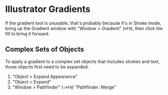 # Illustrator Gradients

If the gradient tool is unusable, that's probably because it's in Stroke mode, bring up the Gradient window with "Window > Gradient" (`⌘F9`), then click the fill to bring it forward.

## Complex Sets of Objects 

To apply a gradient to a complex set objects that includes strokes and text, those objects first need to be expanded:

1. "Object > Expand Appearance"
2. "Object > Expand"
3. "Window > Pathfinder" (`⇧⌘F9`) "Pathfinder: Merge"